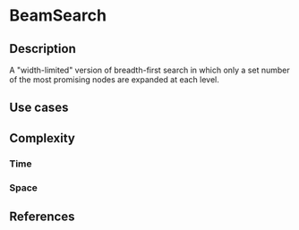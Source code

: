 # BeamSearch

## Description

A "width-limited" version of breadth-first search in which only a set number of the most promising nodes are expanded at each level.

## Use cases

## Complexity

### Time

### Space

## References

[^AlgosMadeEasy]: Algorithms Made Easy
[^Roberts]: Eric Roberts
[^BeamWiki]: https://en.wikipedia.org/wiki/Beam_search
